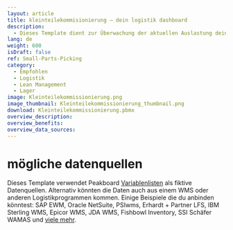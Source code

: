 ```yaml
---
layout: article
title: kleinteilekommisionierung ― dein logistik dashboard
description: 
  - Dieses Template dient zur Überwachung der aktuellen Auslastung deines Lagers. Die praktische Visualisierung zeigt dir dabei wichtige Kennzahlen wie z. B. Vorratsbestände und Informationen zu Aufträgen in Echtzeit an. Optimiere so kinderleicht deine Logistik Prozesse und steigere deine Lagerbestandsgenauigkeit. Denn nur informierte Mitarbeiter können fundierte Entscheidungen treffen!In diesem Template werden Variablen als Beispieldaten verwendet und ein Skript wird ausgeführt, um eine Aktion anzuzeigen. Ersetze die Variablen durch deine eigenen Datenquellen und entferne das Skript, um das Template für deinen individuellen Anwendungsfall zu konfigurieren.
lang: de
weight: 600
isDraft: false
ref: Small-Parts-Picking
category:
  - Empfohlen
  - Logistik
  - Lean Management
  - Lager
image: Kleinteilekommissionierung.png
image_thumbnail: Kleinteilekommissionierung_thumbnail.png
download: Kleinteilekommissionierung.pbmx
overview_description:
overview_benefits:
overview_data_sources:
---
```

# mögliche datenquellen
Dieses Template verwendet Peakboard [Variablenlisten](https://help.peakboard.com/scripting/de-variables.html) als fiktive Datenquellen. Alternativ könnten die Daten auch aus einem WMS oder anderen Logistikprogrammen kommen. Einige Beispiele die du anbinden könntest: SAP EWM, Oracle NetSuite, PSIwms, Erhardt + Partner LFS, IBM Sterling WMS, Epicor WMS, JDA WMS, Fishbowl Inventory, SSI Schäfer WAMAS und [viele mehr](https://peakboard.com/produkt/peakboard-versionen/#schnittstellen).